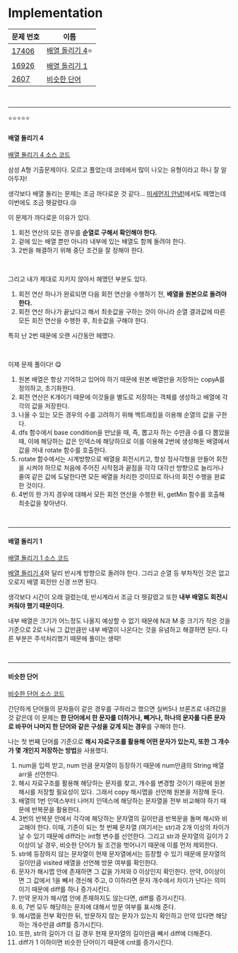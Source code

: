 # Implementation

| 문제 번호                                      | 이름                             |
| ---------------------------------------------- | -------------------------------- |
| [17406](https://www.acmicpc.net/problem/17406) | [배열 돌리기 4](#배열-돌리기-4)⭐ |
| [16926](https://www.acmicpc.net/problem/16926) | [배열 돌리기 1](#배열-돌리기-1)  |
| [2607](https://www.acmicpc.net/problem/2607)   | [비슷한 단어](#비슷한-단어)      |

<br>

<hr>

⭐⭐⭐⭐⭐


#### 배열 돌리기 4

[배열 돌리기 4 소스 코드](https://github.com/hjyeon-n/Algorithm_study/blob/master/BOJ/2020.11/Solution_17406.java)

삼성 A형 기출문제이다. 모르고 풀었는데 코테에서 많이 나오는 유형이라고 하니 잘 알아두자!

생각보다 배열 돌리는 문제는 조금 까다로운 것 같다... [미세먼지 안녕!](https://github.com/hjyeon-n/Algorithm_study/blob/master/Problem%20Solving/2020.10/Implementation.md#%EB%AF%B8%EC%84%B8%EB%A8%BC%EC%A7%80-%EC%95%88%EB%85%95)에서도 헤맸는데 이번에도 조금 헷갈렸다.😢

이 문제가 까다로운 이유가 있다.

1. 회전 연산의 모든 경우를 **순열로 구해서 확인해야 한다.**
2. 겉에 있는 배열 뿐만 아니라 내부에 있는 배열도 함께 돌려야 한다.
3. 2번을 해결하기 위해 중단 조건을 잘 정해야 한다.

<br>

그리고 내가 제대로 지키지 않아서 헤맸던 부분도 있다.

1. 회전 연산 하나가 완료되면 다음 회전 연산을 수행하기 전, **배열을 원본으로 돌려야 한다.**
2. 회전 연산 하나가 끝났다고 해서 최솟값을 구하는 것이 아니라 순열 결과값에 따른 모든 회전 연산을 수행한 후, 최솟값을 구해야 한다.

특히 난 2번 때문에 오랜 시간동안 헤맸다.

<br>

이제 문제 풀이다! 😋

1. 원본 배열은 항상 기억하고 있어야 하기 때문에 원본 배열만을 저장하는 copyA를 정의하고, 초기화한다.
2. 회전 연산은 K개이기 때문에 이것들을 별도로 저장하는 객체를 생성하고 배열에 각각의 값을 저장한다.
3. 나올 수 있는 모든 경우의 수를 고려하기 위해 백트래킹을 이용해 순열의 값을 구한다.
4. dfs 함수에서 base condition을 만났을 때, 즉, 뽑고자 하는 수만큼 수를 다 뽑았을 때, 이에 해당하는 값은 인덱스에 해당하므로 이를 이용해 2번에 생성해둔 배열에서 값을 꺼내 rotate 함수를 호출한다.
5. rotate 함수에서는 시계방향으로 배열을 회전시키고, 항상 정사각형을 만들어 회전을 시켜야 하므로 처음에 주어진 시작점과 끝점을 각각 대각선 방향으로 늘리거나 줄여 같은 값에 도달한다면 모든 배열을 처리한 것이므로 하나의 회전 수행을 완료한 것이다.
6. 4번의 한 가지 경우에 대해서 모든 회전 연산을 수행한 뒤, getMin 함수를 호출해 최솟값을 찾아낸다.

<br>

<hr>

#### 배열 돌리기 1

[배열 돌리기 1 소스 코드](https://github.com/hjyeon-n/Algorithm_study/blob/master/BOJ/2020.11/Solution_16926.java)

[배열 돌리기 4](https://github.com/hjyeon-n/Algorithm_study/blob/master/Problem%20Solving/2020.11/Implementation.md#%EB%B0%B0%EC%97%B4-%EB%8F%8C%EB%A6%AC%EA%B8%B0-4)와 달리 반시계 방향으로 돌려야 한다. 그리고 순열 등 부차적인 것은 없고 오로지 배열 회전만 신경 쓰면 된다.

생각보다 시간이 오래 걸렸는데, 반시계라서 조금 더 헷갈렸고 또한 **내부 배열도 회전시켜줘야 했기 때문이다.**

내부 배열은 크기가 어느정도 나올지 예상할 수 없기 때문에 N과 M 중 크기가 작은 것을 기준으로 2로 나눠 그 값만큼만 내부 배열이 나온다는 것을 유념하고 해결하면 된다. 다른 부분은 주석처리했기 때문에 풀이는 생략!

<br>

<hr>

#### 비슷한 단어

[비슷한 단어 소스 코드](https://github.com/hjyeon-n/Algorithm_study/blob/master/BOJ/2020.11/Solution_2607.java)

간단하게 단어들의 문자들이 같은 경우를 구하라고 했으면 실버5나 브론즈로 내려갔을 것 같은데 이 문제는 **한 단어에서 한 문자를 더하거나, 빼거나, 하나의 문자를 다른 문자로 바꾸어 나머지 한 단어와 같은 구성을 갖게 되는 경우**를 구해야 한다.

나는 첫 번째 단어를 기준으로 **해시 자료구조를 활용해 어떤 문자가 있는지, 또한 그 개수가 몇 개인지 저장하는 방법**을 사용했다.

1. num을 입력 받고, num 만큼 문자열이 등장하기 때문에 num만큼의 String 배열 arr을 선언한다.
2. 해시 자료구조를 활용해 해당하는 문자를 찾고, 개수를 변경할 것이기 때문에 원본 해시를 저장할 필요성이 있다. 그래서 copy 해시맵을 선언해 원본을 저장해 둔다.
3. 배열의 1번 인덱스부터 나머지 인덱스에 해당하는 문자열을 전부 비교해야 하기 때문에 반복문을 활용한다.
4. 3번의 반복문 안에서 각각에 해당하는 문자열의 길이만큼 반복문을 돌며 해시와 비교해야 한다. 이때, 기준이 되는 첫 번째 문자열 (여기서는 str)과 2개 이상의 차이가 날 수 있기 때문에 diff라는 int형 변수를 선언한다. 그리고 str과 문자열의 길이가 2이상이 날 경우, 비슷한 단어가 될 조건을 벗어나기 때문에 이를 먼저 제외한다.
5. str에 등장하지 않는 문자열이 현재 문자열에서는 등장할 수 있기 때문에 문자열의 길이만큼 visited 배열을 선언해 방문 여부를 확인한다.
6. 문자가 해시맵 안에 존재하면 그 값을 가져와 0 이상인지 확인한다. 만약, 0이상이면 그 값에서 1을 빼서 갱신해 주고, 0 이하라면 문자 개수에서 차이가 난다는 의미이기 때문에 diff를 하나 증가시킨다.
7. 만약 문자가 해시맵 안에 존재하지도 않는다면, diff를 증가시킨다.
8. 6, 7번 모두 해당하는 문자에 대해서 방문 여부를 표시해 준다.
9. 해시맵을 전부 확인한 뒤, 방문하지 않는 문자가 있는지 확인하고 만약 있다면 해당하는 개수만큼 diff를 증가시킨다.
10. 또한, str의 길이가 더 길 경우 현재 문자열의 길이만큼 빼서 diff에 더해준다.
11. diff가 1 이하이면 비슷한 단어이기 때문에 cnt를 증가시킨다.